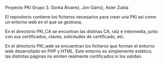 Proyecto PKI Grupo 3. Gorka Álvarez, Jon Gámiz, Asier Zubia

El repositorio contiene los ficheros necesarios para crear una PKI así como un entorno web en el que se gestiona.

En el directorio PKI_CA se encuntran las distinas CA, raíz e intermedia, junto con sus certificados, claves, solicitudes de certificado, etc.

En el directorio PKI_web se encuentran los ficheros que forman el entorno web desarrollado en PHP y HTML. Este entorno es simplemente estético, las distintas páginas no emiten realmente certificados ni los validan.

